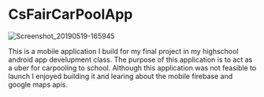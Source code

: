 # CsFairCarPoolApp

![Screenshot_20190519-165945](https://user-images.githubusercontent.com/42621308/167693871-afb30b24-42a7-41f5-8292-3253cf6bb8c6.jpg) 

This is a mobile application I build for my final project in my highschool android app develupment class. The purpose of this application is to act as a uber for carpooling to school. Although this application was not feasible to launch I enjoyed building it and learing about the mobile firebase and google maps apis.




